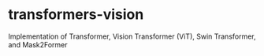 # transformers-vision
Implementation of Transformer, Vision Transformer (ViT), Swin Transformer, and Mask2Former
